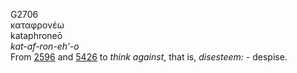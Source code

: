 G2706  
καταφρονέω  
kataphroneō  
*kat-af-ron-eh‘-o*  
From [2596](g2596) and [5426](g5426) to *think* *against*, that is,
*disesteem:* - despise.  
